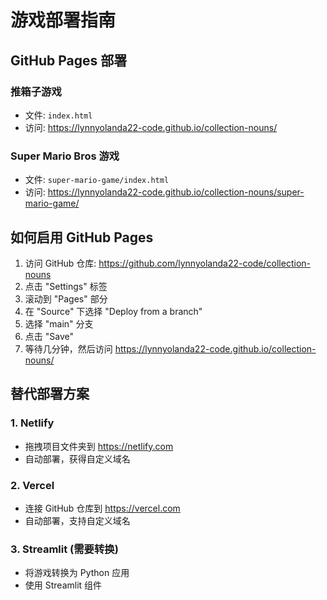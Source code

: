 # 游戏部署指南

## GitHub Pages 部署

### 推箱子游戏
- 文件: `index.html`
- 访问: https://lynnyolanda22-code.github.io/collection-nouns/

### Super Mario Bros 游戏
- 文件: `super-mario-game/index.html`
- 访问: https://lynnyolanda22-code.github.io/collection-nouns/super-mario-game/

## 如何启用 GitHub Pages

1. 访问 GitHub 仓库: https://github.com/lynnyolanda22-code/collection-nouns
2. 点击 "Settings" 标签
3. 滚动到 "Pages" 部分
4. 在 "Source" 下选择 "Deploy from a branch"
5. 选择 "main" 分支
6. 点击 "Save"
7. 等待几分钟，然后访问 https://lynnyolanda22-code.github.io/collection-nouns/

## 替代部署方案

### 1. Netlify
- 拖拽项目文件夹到 https://netlify.com
- 自动部署，获得自定义域名

### 2. Vercel
- 连接 GitHub 仓库到 https://vercel.com
- 自动部署，支持自定义域名

### 3. Streamlit (需要转换)
- 将游戏转换为 Python 应用
- 使用 Streamlit 组件
